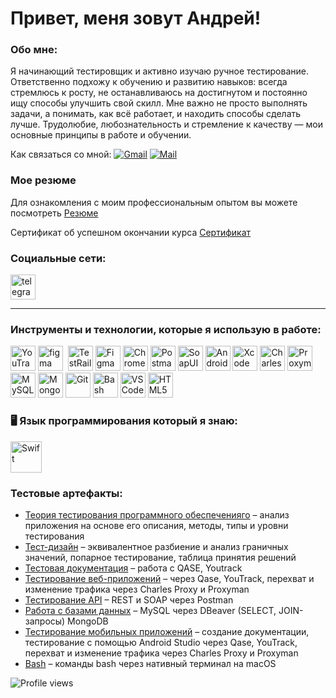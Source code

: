 # Привет, меня зовут Андрей!


###  Обо мне:


Я начинающий тестировщик и активно изучаю ручное тестирование. Ответственно подхожу к обучению и развитию навыков: всегда стремлюсь к росту, не останавливаюсь на достигнутом и постоянно ищу способы улучшить свой скилл. Мне важно не просто выполнять задачи, а понимать, как всё работает, и находить способы сделать лучше. Трудолюбие, любознательность и стремление к качеству — мои основные принципы в работе и обучении.

Как связаться со мной: [![Gmail](https://img.shields.io/badge/-Gmail-orange?style=flat&logo=Gmail&logoColor=white)](mailto:aandreydoroshev1995@gmail.com) [![Mail](https://img.shields.io/badge/-Mail-red?style=flat&logo=Mail&logoColor=white)](malito:aandreydoroshev1995@mail.ru) 
 
### Мое резюме 
Для ознакомления с моим профессиональным опытом вы можете посмотреть [Резюме](https://github.com/LeviIos/MyCV/blob/main/DoroshevAndrey.pdf)

Сертификат об успешном окончании курса [Сертификат](https://drive.google.com/file/d/1SF8RyGDxL0bnAtuJeBCDx8Q7UAUlcsJ8/view?usp=sharing)
###  Социальные сети:

  <div id="badges">
   <!-- <a href="" target="_blank">
      <img src="https://cdn-icons-png.flaticon.com/512/2504/2504799.png" width="40" height="40" alt="linkedin" />
    </a> -->
    <a href="https://t.me/levi_acke" target="_blank">
      <img src="https://cdn-icons-png.flaticon.com/512/2111/2111646.png" width="40" height="40" alt="telegram" />
    </a>
  </div>

---

###  Инструменты и технологии, которые я использую в работе:

<div>
  <!-- <img src="https://cdn.jsdelivr.net/gh/devicons/devicon/icons/jira/jira-original.svg" title="jira" alt="jira" width="40" height="40"/>&nbsp
  <img src="https://upload.wikimedia.org/wikipedia/commons/thumb/8/8d/YouTrack_Icon.svg/1024px-YouTrack_Icon.svg.png?20200803082248" title="youtrack" alt="youtrack" width="40" height="40"/>&nbsp --> 
  <img src="https://upload.wikimedia.org/wikipedia/commons/thumb/8/8d/YouTrack_Icon.svg/1024px-YouTrack_Icon.svg.png" title="YouTrack" alt="YouTrack" width="40" height="40"/>
  <img src="https://cdn.jsdelivr.net/gh/devicons/devicon/icons/figma/figma-original.svg" title="figma" alt="figma" width="40" height="40"/>&nbsp
  <img src="https://codahosted.io/packs/21236/unversioned/assets/LOGO/ba1091c59bab89cd2fd0f289622731fe16113d7b00905abe64759c313a4b73b76c1b0426076ed76cb74752234c734131df46992d5b8b48fc13e264240e4f7119f736cfeb64df36ded54b5cbf6198b9cadedf18dd0cac5c7dbcd16e6336c29363cd1292ba" title="TestRail" alt="TestRail" width="40" height="40"/>
  <img src="https://cdn.jsdelivr.net/gh/devicons/devicon/icons/figma/figma-original.svg" title="Figma" alt="Figma" width="40" height="40"/>
  <img src="https://d33wubrfki0l68.cloudfront.net/38b5c953a4667366685d55db55d057c86db1fc54/a0fdc/static/acae6b24d940347661ca901ea07f47c1/chrome-dev-logo-icon.png" title="Chrome DevTools" alt="Chrome DevTools" width="40" height="40"/>
  <img src="https://www.svgrepo.com/show/354202/postman-icon.svg" title="Postman" alt="Postman" width="40" height="40"/>
  <img src="https://encrypted-tbn0.gstatic.com/images?q=tbn:ANd9GcTDLj-17hLuPse4K5lo4VLNFRn89rjLSB-KKIZMdNjB0Q&s" title="SoapUI" alt="SoapUI" width="40" height="40"/>
  <img src="https://cdn.jsdelivr.net/gh/devicons/devicon/icons/androidstudio/androidstudio-original.svg" title="Android Studio" alt="Android Studio" width="40" height="40"/>
  <img src="https://cdn.jsdelivr.net/gh/devicons/devicon/icons/xcode/xcode-original.svg" title="Xcode" alt="Xcode" width="40" height="40"/>
  <img src="https://64.media.tumblr.com/c40e81596f30adf8690ee26aa12e888f/tumblr_inline_ob8z21ogTu1r2onau_400.png" title="Charles Proxy" alt="Charles Proxy" width="40" height="40"/>
  <img src="https://ph-files.imgix.net/f1aba60e-b071-4afd-bde6-7c123853a3ae.png?auto=format" title="Proxyman" alt="Proxyman" width="40" height="40"/>
  <img src="https://cdn.jsdelivr.net/gh/devicons/devicon/icons/mysql/mysql-original.svg" title="MySQL" alt="MySQL" width="40" height="40"/>
  <img src="https://cdn.jsdelivr.net/gh/devicons/devicon/icons/mongodb/mongodb-original.svg" title="MongoDB" alt="MongoDB" width="40" height="40"/>
  <img src="https://cdn.jsdelivr.net/gh/devicons/devicon/icons/git/git-original.svg" title="Git" alt="Git" width="40" height="40"/>
  <img src="https://upload.wikimedia.org/wikipedia/commons/thumb/4/4b/Bash_Logo_Colored.svg/1024px-Bash_Logo_Colored.svg.png" title="Bash" alt="Bash" width="40" height="40"/>
  <img src="https://cdn.jsdelivr.net/gh/devicons/devicon/icons/vscode/vscode-original.svg" title="VS Code" alt="VS Code" width="40" height="40"/>
  <img src="https://cdn-icons-png.flaticon.com/512/919/919827.png" title="HTML5" alt="HTML5" width="40" height="40"/>
</div>

### 🖥️ Язык программирования который я знаю:
   <img src="https://img.shields.io/badge/-Swift-F05138?style=flat-square&logo=swift&logoColor=white" title="Swift" alt="Swift" width="50" height="50"/>

### Тестовые артефакты:
<div>
<ul>
  <li><a href="https://github.com/LeviIos/Theory">Теория тестирования программного обеспеченияго</a> – анализ приложения на основе его описания, методы, типы и уровни тестирования</li>
  <li><a href="https://github.com/LeviIos/Design">Тест-дизайн</a> – эквивалентное разбиение и анализ граничных значений, попарное тестирование, таблица принятия решений</li>
  <li><a href="https://github.com/LeviIos/Docs">Тестовая документация</a> – работа с QASE, Youtrack</li>
  <li><a href="https://github.com/LeviIos/Web">Тестирование веб-приложений</a> – через Qase, YouTrack, перехват и изменение трафика через Charles Proxy и Proxyman </li>
  <li><a href="https://github.com/LeviIos/Api">Тестирование API</a> – REST и SOAP через Postman</li>
  <li><a href="https://github.com/LeviIos/Database">Работа с базами данных</a> – MySQL через DBeaver (SELECT, JOIN-запросы) MongoDB</li>
  <li><a href="https://github.com/LeviIos/Mobile">Тестирование мобильных приложений</a> – создание документации, тестирование с помощью Android Studio через Qase, YouTrack, перехват и изменение трафика через Charles Proxy и Proxyman</li>
  <li><a href="https://github.com/LeviIos/git_bash">Bash</a> – команды bash через нативный терминал на macOS</li>
</ul>
</div>

![Profile views](https://komarev.com/ghpvc/?username=LeviIos&color=blue)

<!-- [![Telegram](https://img.shields.io/badge/Telegram-blue?style=flat&logo=Telegram&logoColor=white)](https://t.me/levi_acke) --!>
